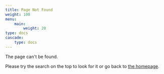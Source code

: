 ```yaml
---
title: Page Not Found
weight: 100
menu:
    main:
        weight: 20
type: docs
cascade:
    type: docs
---
```


The page can't be found.

Please try the search on the top to look for it or go back to [the homepage](/).